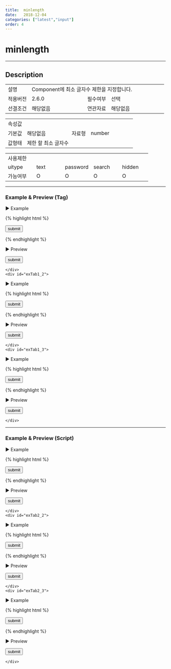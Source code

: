 ```yaml
---
title:  minlength
date:   2018-12-04
categories: ["latest","input"]
order: 4
---
```


minlength
===

---

## Description

<table style="width:100%">
    <colgroup>
        <col width="15%"/>
        <col width="35%"/>
        <col width="15%"/>
        <col width="35%"/>
    </colgroup>
    <tr>
        <td class="tdTitle">설명</td>
        <td colspan="3">Component에 최소 글자수 제한을 지정합니다.</td>
    </tr>
    <tr>
        <td class="tdTitle">적용버전</td>
        <td>2.6.0</td>
        <td class="tdTitle">필수여부</td>
        <td>선택</td>
    </tr>
    <tr>
        <td class="tdTitle">선결조건</td>
        <td>해당없음</td>
        <td class="tdTitle">연관자료</td>
        <td>해당없음</td>
    </tr>
</table>
<table style="width:100%">
    <colgroup>
        <col width="15%"/>
        <col width="35%"/>
        <col width="15%"/>
        <col width="35%"/>
    </colgroup>
    <tr>
        <td class="tdTitle tdBg" colspan="4">속성값</td>
    </tr>
    <tr>
        <td class="tdTitle">기본값</td>
        <td>해당없음</td>
        <td class="tdTitle">자료형</td>
        <td>number</td>
    </tr>
    <tr>
        <td class="tdTitle">값형태</td>
        <td colspan="3">제한 할 최소 글자수</td>
    </tr>
</table>
<table style="width:100%">
    <colgroup>
        <col width="20%"/>
        <col width="20%"/>
        <col width="20%"/>
        <col width="20%"/>
        <col width="20%"/>
    </colgroup>
    <tr>
        <td class="tdTitle tdBg" colspan="5">사용제한</td>
    </tr>
    <tr>
        <td>uitype</td>
        <td class="tdCenter">text</td>
        <td class="tdCenter">password</td>
        <td class="tdCenter">search</td>
        <td class="tdCenter">hidden</td>
    </tr>
    <tr>
        <td>가능여부</td>
        <td class="tdBlue tdCenter">O</td>
        <td class="tdBlue tdCenter">O</td>
        <td class="tdBlue tdCenter">O</td>
        <td class="tdBlue tdCenter">O</td>
    </tr>
</table>

---
### Example & Preview (Tag)

<sbux-tabs id="exTab1" name="exTab1" uitype="normal" title-target-id-array="exTab1_1^exTab1_2^exTab1_3" title-text-array="normal^password^search">
</sbux-tabs>
<div class="tab-content">
    <div id="exTab1_1">

▶ Example

{% highlight html %}
<form>
    <sbux-input id="sbIdx1" name="sbTagNm1" uitype="text" minlength="3"></sbux-input>
    <input type="submit" value="submit">
</form>
{% endhighlight %}

<br>

▶ Preview

<form>
    <sbux-input id="sbIdx1" name="sbTagNm1" uitype="text" minlength="3"></sbux-input>
    <input type="submit" value="submit">
</form>

    </div>
    <div id="exTab1_2">

▶ Example

{% highlight html %}
<form>
    <sbux-input id="sbIdx2" name="sbTagNm2" uitype="password" minlength="3"></sbux-input>
    <input type="submit" value="submit">
</form>
{% endhighlight %}

<br>

▶ Preview

<form>
    <sbux-input id="sbIdx2" name="sbTagNm2" uitype="password" minlength="3"></sbux-input>
    <input type="submit" value="submit">
</form>

    </div>
    <div id="exTab1_3">

▶ Example

{% highlight html %}
<form>
    <sbux-input id="sbIdx3" name="sbTagNm3" uitype="search" minlength="3"></sbux-input>
    <input type="submit" value="submit">
</form>
{% endhighlight %}

<br>

▶ Preview

<form>
    <sbux-input id="sbIdx3" name="sbTagNm3" uitype="search" minlength="3"></sbux-input>
    <input type="submit" value="submit">
</form>

    </div>
</div>

---
### Example & Preview (Script)

<sbux-tabs id="exTab2" name="exTab2" uitype="normal" title-target-id-array="exTab2_1^exTab2_2^exTab2_3" title-text-array="normal^password^search">
</sbux-tabs>
<div class="tab-content">
    <div id="exTab2_1">

▶ Example

{% highlight html %}
<form>
    <div id="sbArea1"></div>
    <input type="submit" value="submit">
</form>
<script>
    $(document).ready(function(){
        $('#sbArea1').sbInput({
            name : 'sbScriptNm1',
            uitype : 'text',
			minlength : 3
        });
    }); 
</script>
{% endhighlight %}

<br>

▶ Preview 

<form>
    <div id="sbArea1"></div>
    <input type="submit" value="submit">
</form>
<script>
    $(document).ready(function(){
        $('#sbArea1').sbInput({
            name : 'sbScriptNm1',
            uitype : 'text',
			minlength : 3
        });
    }); 
</script>

    </div>
    <div id="exTab2_2">

▶ Example

{% highlight html %}
<form>
    <div id="sbArea2"></div>
    <input type="submit" value="submit">
</form>
<script>
    $(document).ready(function(){
        $('#sbArea2').sbInput({
            name : 'sbScriptNm2',
            uitype : 'password',
			minlength : 3
        });
    }); 
</script>
{% endhighlight %}

<br>

▶ Preview 

<form>
    <div id="sbArea2"></div>
    <input type="submit" value="submit">
</form>
<script>
    $(document).ready(function(){
        $('#sbArea2').sbInput({
            name : 'sbScriptNm2',
            uitype : 'password',
			minlength : 3
        });
    }); 
</script>

    </div>
    <div id="exTab2_3">

▶ Example

{% highlight html %}
<form>
    <div id="sbArea3"></div>
    <input type="submit" value="submit">
</form>
<script>
    $(document).ready(function(){
        $('#sbArea3').sbInput({
            name : 'sbScriptNm3',
            uitype : 'search',
			minlength : 3
        });
    }); 
</script>
{% endhighlight %}

<br>

▶ Preview 

<form>
    <div id="sbArea3"></div>
    <input type="submit" value="submit">
</form>
<script>
    $(document).ready(function(){
        $('#sbArea3').sbInput({
            name : 'sbScriptNm3',
            uitype : 'search',
			minlength : 3
        });
    }); 
</script>

    </div>
</div>